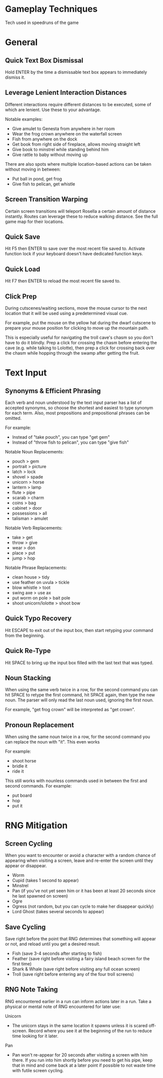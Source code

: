 # Gameplay Techniques
Tech used in speedruns of the game


# General

## Quick Text Box Dismissal
Hold ENTER by the time a dismissable text box appears to immediately dismiss it.

## Leverage Lenient Interaction Distances
Different interactions require different distances to be executed, some of which are lenient. Use these to your advantage.

Notable examples:
- Give amulet to Genesta from anywhere in her room
- Wear the frog crown anywhere on the waterfall screen
- Fish from anywhere on the dock
- Get book from right side of fireplace, allows moving straight left
- Give book to minstrel while standing behind him
- Give rattle to baby without moving up

There are also spots where multiple location-based actions can be taken without moving in between:
- Put ball in pond, get frog
- Give fish to pelican, get whistle


## Screen Transition Warping
Certain screen transitions will teleport Rosella a certain amount of distance instantly. Routes can leverage these to reduce walking distance. See the full game map for their locations.

## Quick Save
Hit F5 then ENTER to save over the most recent file saved to. Activate function lock if your keyboard doesn't have dedicated function keys.

## Quick Load
Hit F7 then ENTER to reload the most recent file saved to.

## Click Prep
During cutscenes/waiting sections, move the mouse cursor to the next location that it will be used using a predetermined visual cue.

For example, put the mouse on the yellow hat during the dwarf cutscene to prepare your mouse position for clicking to move up the mountain path.

This is especially useful for navigating the troll cave's chasm so you don't have to do it blindly. Prep a click for crossing the chasm before entering the cave (e.g. while talking to Lolotte), then prep a click for crossing back over the chasm while hopping through the swamp after getting the fruit.


# Text Input 

## Synonyms & Efficient Phrasing
Each verb and noun understood by the text input parser has a list of accepted synonyms, so choose the shortest and easiest to type synonym for each term. Also, most prepositions and prepositional phrases can be omitted.

For example:
- Instead of "take pouch", you can type "get gem"
- Instead of "throw fish to pelican", you can type "give fish"

Notable Noun Replacements:
- pouch > gem
- portrait > picture
- latch > lock
- shovel > spade
- unicorn > horse
- lantern > lamp
- flute > pipe
- scarab > charm
- coins > bag
- cabinet > door
- possessions > all
- talisman > amulet

Notable Verb Replacements:
- take > get 
- throw > give
- wear > don
- place > put
- jump > hop

Notable Phrase Replacements:
- clean house > tidy
- use feather on uvula > tickle
- blow whistle > toot
- swing axe > use ax
- put worm on pole > bait pole
- shoot unicorn/lolotte > shoot bow

## Quick Typo Recovery
Hit ESCAPE to exit out of the input box, then start retyping your command from the beginning.

## Quick Re-Type
Hit SPACE to bring up the input box filled with the last text that was typed.

## Noun Stacking 
When using the same verb twice in a row, for the second command you can hit SPACE to retype the first command, hit SPACE again, then type the new noun. The parser will only read the last noun used, ignoring the first noun.

For example, "get frog crown" will be interpreted as "get crown".

## Pronoun Replacement
When using the same noun twice in a row, for the second command you can replace the noun with "it". This even works 

For example:
- shoot horse
- bridle it
- ride it

This still works with nounless commands used in between the first and second commands. For example:
- put board
- hop
- put it


# RNG Mitigation

## Screen Cycling
When you want to encounter or avoid a character with a random chance of appearing when visiting a screen, leave and re-enter the screen until they appear or disappear.

- Worm
- Cupid (takes 1 second to appear)
- Minstrel
- Pan (if you've not yet seen him or it has been at least 20 seconds since he last spawned on screen)
- Ogre
- Ogress (not random, but you can cycle to make her disappear quickly)
- Lord Ghost (takes several seconds to appear)

## Save Cycling
Save right before the point that RNG determines that something will appear or not, and reload until you get a desired result.

- Fish (save 3-4 seconds after starting to fish)
- Feather (save right before visiting a fairy island beach screen for the first time)
- Shark & Whale (save right before visiting any full ocean screen)
- Troll (save right before entering any of the four troll screens)

## RNG Note Taking
RNG encountered earlier in a run can inform actions later in a run. Take a physical or mental note of RNG encountered for later use:

Unicorn
- The unicorn stays in the same location it spawns unless it is scared off-screen. Record where you see it at the beginning of the run to reduce time looking for it later.

Pan 
- Pan won't re-appear for 20 seconds after visiting a screen with him there. If you run into him shortly before you need to get his pipe, keep that in mind and come back at a later point if possible to not waste time with futile screen cycling.
